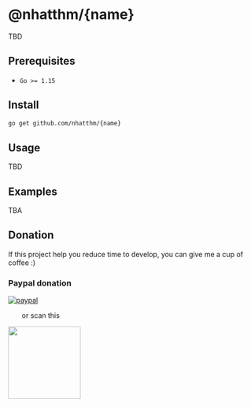 # @nhatthm/{name}

<!--
[![GitHub Releases](https://img.shields.io/github/v/release/nhatthm/{name})](https://github.com/nhatthm/{name}/releases/latest)
[![Build Status](https://github.com/nhatthm/{name}/actions/workflows/test.yaml/badge.svg)](https://github.com/nhatthm/{name}/actions/workflows/test.yaml)
[![codecov](https://codecov.io/gh/nhatthm/{name}/branch/master/graph/badge.svg?token=eTdAgDE2vR)](https://codecov.io/gh/nhatthm/{name})
[![Go Report Card](https://goreportcard.com/badge/github.com/nhatthm/{name})](https://goreportcard.com/report/github.com/nhatthm/{name})
[![GoDevDoc](https://img.shields.io/badge/dev-doc-00ADD8?logo=go)](https://pkg.go.dev/github.com/nhatthm/{name})
[![Donate](https://img.shields.io/badge/Donate-PayPal-green.svg)](https://www.paypal.com/donate/?hosted_button_id=PJZSGJN57TDJY)
-->

TBD

## Prerequisites

- `Go >= 1.15`

## Install

```bash
go get github.com/nhatthm/{name}
```

## Usage

TBD

## Examples

TBA

## Donation

If this project help you reduce time to develop, you can give me a cup of coffee :)

### Paypal donation

[![paypal](https://www.paypalobjects.com/en_US/i/btn/btn_donateCC_LG.gif)](https://www.paypal.com/donate/?hosted_button_id=PJZSGJN57TDJY)

&nbsp;&nbsp;&nbsp;&nbsp;&nbsp;&nbsp;&nbsp;or scan this

<img src="https://user-images.githubusercontent.com/1154587/113494222-ad8cb200-94e6-11eb-9ef3-eb883ada222a.png" width="147px" />
